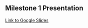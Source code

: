 ## Milestone 1 Presentation

[Link to Google Slides](https://docs.google.com/presentation/d/1B9kQungR-dHgeSZc6dLMYqYqntBgBb_yy2HPyqOL5yo/edit?slide=id.g39c529422f6_2_30#slide=id.g39c529422f6_2_30)